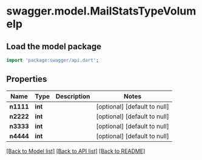 # swagger.model.MailStatsTypeVolumeIp

## Load the model package
```dart
import 'package:swagger/api.dart';
```

## Properties
Name | Type | Description | Notes
------------ | ------------- | ------------- | -------------
**n1111** | **int** |  | [optional] [default to null]
**n2222** | **int** |  | [optional] [default to null]
**n3333** | **int** |  | [optional] [default to null]
**n4444** | **int** |  | [optional] [default to null]

[[Back to Model list]](../README.md#documentation-for-models) [[Back to API list]](../README.md#documentation-for-api-endpoints) [[Back to README]](../README.md)

